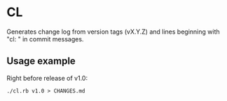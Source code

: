 # CL
Generates change log from version tags (vX.Y.Z) and lines beginning with "cl: "
in commit messages.

## Usage example
Right before release of v1.0:

    ./cl.rb v1.0 > CHANGES.md

